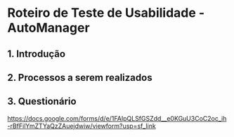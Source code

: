 # Roteiro de Teste de Usabilidade - AutoManager

## 1. Introdução

## 2. Processos a serem realizados

## 3. Questionário

https://docs.google.com/forms/d/e/1FAIpQLSfGSZdd__e0KGuU3CoC2oc_ih-rBfFilYmZTYaQzZAuejdwiw/viewform?usp=sf_link
